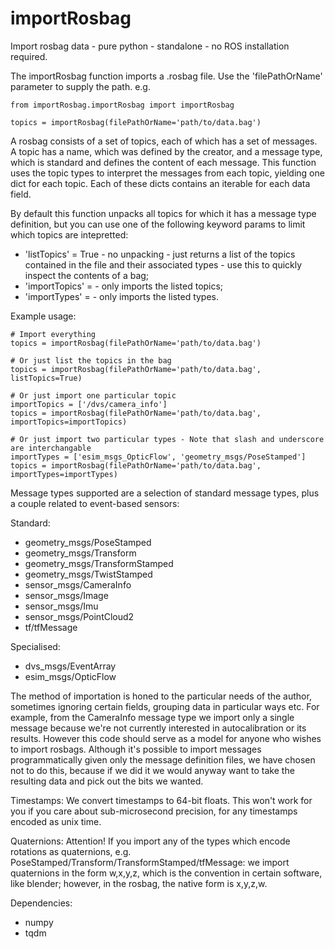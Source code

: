 # importRosbag
Import rosbag data - pure python - standalone - no ROS installation required.

The importRosbag function imports a .rosbag file. Use the 'filePathOrName' 
parameter to supply the path. e.g. 

```
from importRosbag.importRosbag import importRosbag

topics = importRosbag(filePathOrName='path/to/data.bag')
```

A rosbag consists of a set of topics, each of which has a set of messages.
A topic has a name, which was defined by the creator, and a message type, which
is standard and defines the content of each message. 
This function uses the topic types to interpret the messages from each topic, 
yielding one dict for each topic. Each of these dicts contains an iterable for 
each data field.

By default this function unpacks all topics for which it has a message type 
definition, but you can use one of the following keyword params to limit which 
topics are intepretted:

* 'listTopics' = True - no unpacking - just returns a list of the topics contained in the file and their associated types - use this to quickly inspect the contents of a bag;
* 'importTopics' = <list of strings> - only imports the listed topics;
* 'importTypes' = <list of strings> - only imports the listed types.

Example usage:

```
# Import everything
topics = importRosbag(filePathOrName='path/to/data.bag')

# Or just list the topics in the bag
topics = importRosbag(filePathOrName='path/to/data.bag', listTopics=True)

# Or just import one particular topic
importTopics = ['/dvs/camera_info']
topics = importRosbag(filePathOrName='path/to/data.bag', importTopics=importTopics)

# Or just import two particular types - Note that slash and underscore are interchangable
importTypes = ['esim_msgs_OpticFlow', 'geometry_msgs/PoseStamped']
topics = importRosbag(filePathOrName='path/to/data.bag', importTypes=importTypes)
```

Message types supported are a selection of standard message types, plus a couple 
related to event-based sensors:

Standard:

* geometry_msgs/PoseStamped
* geometry_msgs/Transform
* geometry_msgs/TransformStamped
* geometry_msgs/TwistStamped
* sensor_msgs/CameraInfo
* sensor_msgs/Image
* sensor_msgs/Imu
* sensor_msgs/PointCloud2
* tf/tfMessage

Specialised:

* dvs_msgs/EventArray
* esim_msgs/OpticFlow

The method of importation is honed to the particular needs of the author, 
sometimes ignoring certain fields, grouping data in particular ways etc. 
For example, from the CameraInfo message type we import only a single message 
because we're not currently interested in autocalibration or its results.
However this code should serve as a model for anyone who wishes to import rosbags.
Although it's possible to import messages programmatically given only the message 
definition files, we have chosen not to do this, because if we did it we would 
anyway want to take the resulting data and pick out the bits we wanted. 

Timestamps: We convert timestamps to 64-bit floats. This won't work for you if you 
care about sub-microsecond precision, for any timestamps encoded as unix time. 

Quaternions: Attention! If you import any of the types which encode rotations as
quaternions, e.g. PoseStamped/Transform/TransformStamped/tfMessage: we import 
quaternions in the form w,x,y,z, which is the convention in certain software, 
like blender; however, in the rosbag, the native form is x,y,z,w. 


Dependencies:

* numpy
* tqdm

